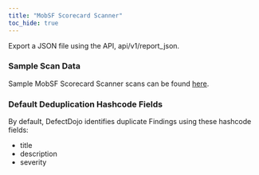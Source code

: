 ```yaml
---
title: "MobSF Scorecard Scanner"
toc_hide: true
---
```

Export a JSON file using the API, api/v1/report_json.

### Sample Scan Data
Sample MobSF Scorecard Scanner scans can be found [here](https://github.com/DefectDojo/django-DefectDojo/tree/master/unittests/scans/mobsf_scorecard).

### Default Deduplication Hashcode Fields
By default, DefectDojo identifies duplicate Findings using these hashcode fields:

- title
- description
- severity
